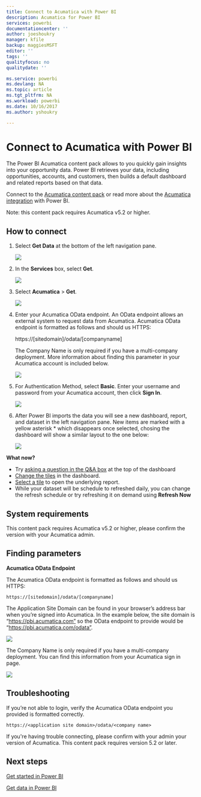 ```yaml
---
title: Connect to Acumatica with Power BI
description: Acumatica for Power BI
services: powerbi
documentationcenter: ''
author: joeshoukry
manager: kfile
backup: maggiesMSFT
editor: ''
tags: ''
qualityfocus: no
qualitydate: ''

ms.service: powerbi
ms.devlang: NA
ms.topic: article
ms.tgt_pltfrm: NA
ms.workload: powerbi
ms.date: 10/16/2017
ms.author: yshoukry

---
```

# Connect to Acumatica with Power BI
The Power BI Acumatica content pack allows to you quickly gain insights into your opportunity data. Power BI retrieves your data, including opportunities, accounts, and customers, then builds a default dashboard and related reports based on that data.

Connect to the [Acumatica content pack](https://app.powerbi.com/getdata/services/acumatica) or read more about the [Acumatica integration](https://powerbi.microsoft.com/integrations/acumatica) with Power BI.

Note: this content pack requires Acumatica v5.2 or higher.

## How to connect
1. Select **Get Data** at the bottom of the left navigation pane.
   
   ![](media/service-connect-to-acumatica/getdata3.png)
2. In the **Services** box, select **Get**.
   
   ![](media/service-connect-to-acumatica/getdata2.png)
3. Select **Acumatica** \> **Get**.
   
   ![](media/service-connect-to-acumatica/acumatica.png)
4. Enter your Acumatica OData endpoint. An OData endpoint allows an external system to request data from Acumatica. Acumatica OData endpoint is formatted as follows and should us HTTPS:
   
     https://[sitedomain]/odata/[companyname]
   
   The Company Name is only required if you have a multi-company deployment. More information about finding this parameter in your Acumatica account is included below.
   
   ![](media/service-connect-to-acumatica/parameters.png)
5. For Authentication Method, select **Basic**. Enter your username and password from your Acumatica account, then click **Sign In**.
   
    ![](media/service-connect-to-acumatica/creds2.png)
6. After Power BI imports the data you will see a new dashboard, report, and dataset in the left navigation pane. New items are marked with a yellow asterisk \* which disappears once selected, chosing the dashboard will show a similar layout to the one below:
   
    ![](media/service-connect-to-acumatica/dashboard.png)

**What now?**

* Try [asking a question in the Q&A box](service-q-and-a.md) at the top of the dashboard
* [Change the tiles](service-dashboard-edit-tile.md) in the dashboard.
* [Select a tile](service-dashboard-tiles.md) to open the underlying report.
* While your dataset will be schedule to refreshed daily, you can change the refresh schedule or try refreshing it on demand using **Refresh Now**

## System requirements
This content pack requires Acumatica v5.2 or higher, please confirm the version with your Acumatica admin.

## Finding parameters
**Acumatica OData Endpoint**

The Acumatica OData endpoint is formatted as follows and should us HTTPS:

    https://[sitedomain]/odata/[companyname]

The Application Site Domain can be found in your browser’s address bar when you’re signed into Acumatica. In the example below, the site domain is “https://pbi.acumatica.com” so the OData endpoint to provide would be “https://pbi.acumatica.com/odata”.

 ![](media/service-connect-to-acumatica/url.png)

The Company Name is only required if you have a multi-company deployment. You can find this information from your Acumatica sign in page.

![](media/service-connect-to-acumatica/signin2.png)

## Troubleshooting
If you’re not able to login, verify the Acumatica OData endpoint you provided is formatted correctly.

    https://<application site domain>/odata/<company name>

If you're having trouble connecting, please confirm with your admin your version of Acumatica. This content pack requires version 5.2 or later.

## Next steps
[Get started in Power BI](service-get-started.md)

[Get data in Power BI](service-get-data.md)

